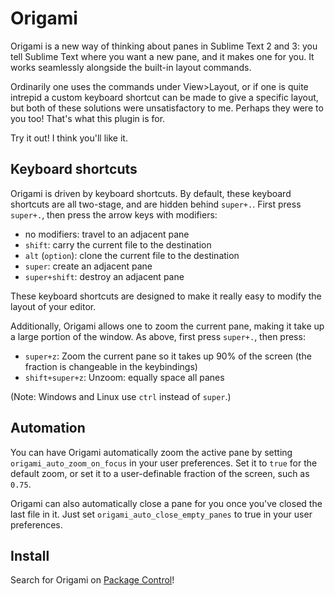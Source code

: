 Origami
======
Origami is a new way of thinking about panes in Sublime Text 2 and 3: you tell Sublime Text where you want a new pane, and it makes one for you. It works seamlessly alongside the built-in layout commands.

Ordinarily one uses the commands under View>Layout, or if one is quite intrepid a custom keyboard shortcut can be made to give a specific layout, but both of these solutions were unsatisfactory to me. Perhaps they were to you too! That's what this plugin is for.

Try it out! I think you'll like it.

Keyboard shortcuts
------------------
Origami is driven by keyboard shortcuts. By default, these keyboard shortcuts are all two-stage, and are hidden behind `super+.`. First press `super+.`, then press the arrow keys with modifiers:

* no modifiers: travel to an adjacent pane
* `shift`: carry the current file to the destination
* `alt` (`option`): clone the current file to the destination
* `super`: create an adjacent pane
* `super+shift`: destroy an adjacent pane

These keyboard shortcuts are designed to make it really easy to modify the layout of your editor.

Additionally, Origami allows one to zoom the current pane, making it take up a large portion of the window. As above, first press `super+.`, then press:

* `super+z`: Zoom the current pane so it takes up 90% of the screen (the fraction is changeable in the keybindings)
* `shift+super+z`: Unzoom: equally space all panes

(Note: Windows and Linux use `ctrl` instead of `super`.)

Automation
----------
You can have Origami automatically zoom the active pane by setting `origami_auto_zoom_on_focus` in your user preferences. Set it to `true` for the default zoom, or set it to a user-definable fraction of the screen, such as `0.75`.

Origami can also automatically close a pane for you once you've closed the last file in it. Just set `origami_auto_close_empty_panes` to true in your user preferences.

Install
-------

Search for Origami on [Package Control](https://sublime.wbond.net/)!
